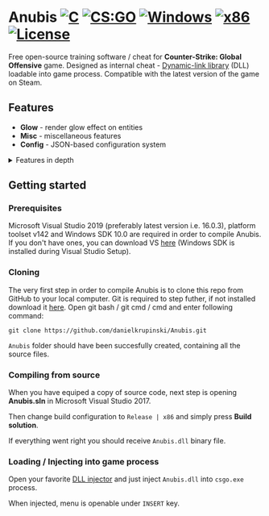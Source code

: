 # Anubis [![C](https://img.shields.io/badge/language-C-%23f34b7d.svg)](https://en.wikipedia.org/wiki/C) [![CS:GO](https://img.shields.io/badge/game-CS%3AGO-yellow.svg)](https://store.steampowered.com/app/730/CounterStrike_Global_Offensive/) [![Windows](https://img.shields.io/badge/platform-Windows-0078d7.svg)](https://en.wikipedia.org/wiki/Microsoft_Windows) [![x86](https://img.shields.io/badge/arch-x86-red.svg)](https://en.wikipedia.org/wiki/X86) [![License](https://img.shields.io/github/license/danielkrupinski/Anubis.svg)](LICENSE)

Free open-source training software / cheat for **Counter-Strike: Global Offensive** game. Designed as internal cheat - [Dynamic-link library](https://en.wikipedia.org/wiki/Dynamic-link_library) (DLL) loadable into game process. Compatible with the latest version of the game on Steam.

## Features

* **Glow** - render glow effect on entities
* **Misc** - miscellaneous features
* **Config** - JSON-based configuration system

<details>
<summary>Features in depth</summary>
* **Misc** - miscellaneous features
    * **Auto strafe** - automatically strafe in air following mouse movement
    * **Bunny hop** - automatically simulate space bar press / release while jump button is being held; increases movement speed
</details>

## Getting started

### Prerequisites
Microsoft Visual Studio 2019 (preferably latest version i.e. 16.0.3), platform toolset v142 and Windows SDK 10.0 are required in order to compile Anubis. If you don't have ones, you can download VS [here](https://visualstudio.microsoft.com/) (Windows SDK is installed during Visual Studio Setup).

### Cloning
The very first step in order to compile Anubis is to clone this repo from GitHub to your local computer. Git is required to step futher, if not installed download it [here](https://git-scm.com). Open git bash / git cmd / cmd and enter following command:
```
git clone https://github.com/danielkrupinski/Anubis.git
```
`Anubis` folder should have been succesfully created, containing all the source files.

### Compiling from source

When you have equiped a copy of source code, next step is opening **Anubis.sln** in Microsoft Visual Studio 2017.

Then change build configuration to `Release | x86` and simply press **Build solution**.

If everything went right you should receive `Anubis.dll`  binary file.

### Loading / Injecting into game process

Open your favorite [DLL injector](https://en.wikipedia.org/wiki/DLL_injection) and just inject `Anubis.dll` into `csgo.exe` process.

When injected, menu is openable under `INSERT` key.

